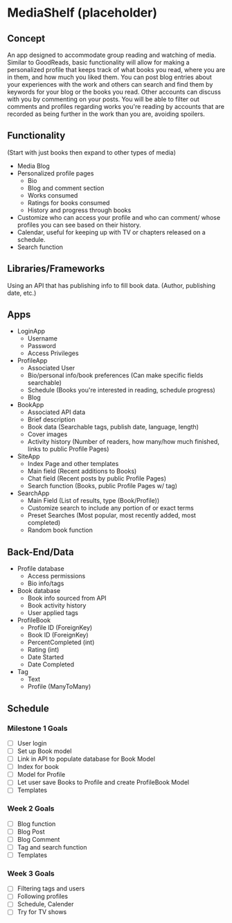 # MediaShelf (placeholder)

## Concept
An app designed to accommodate group reading and watching of media. Similar to GoodReads, basic functionality will allow for making a personalized profile that keeps track of what books you read, where you are in them, and how much you liked them. You can post blog entries about your experiences with the work and others can search and find them by keywords for your blog or the books you read. Other accounts can discuss with you by commenting on your posts. You will be able to filter out comments and profiles regarding works you're reading by accounts that are recorded as being further in the work than you are, avoiding spoilers.

## Functionality
(Start with just books then expand to other types of media)
* Media Blog
* Personalized profile pages
  - Bio
  - Blog and comment section
  - Works consumed
  - Ratings for books consumed
  - History and progress through books
* Customize who can access your profile and who can comment/ whose profiles you can see based on their history.
* Calendar, useful for keeping up with TV or chapters released on a schedule.
* Search function

## Libraries/Frameworks
Using an API that has publishing info to fill book data. (Author, publishing date, etc.)

## Apps
* LoginApp
  - Username
  - Password
  - Access Privileges
* ProfileApp
  - Associated User
  - Bio/personal info/book preferences (Can make specific fields searchable)
  - Schedule (Books you're interested in reading, schedule progress)
  - Blog
* BookApp
  - Associated API data
  - Brief description
  - Book data (Searchable tags, publish date, language, length)
  - Cover images
  - Activity history (Number of readers, how many/how much finished, links to public Profile Pages)
* SiteApp
  - Index Page and other templates
  - Main field (Recent additions to Books)
  - Chat field (Recent posts by public Profile Pages)
  - Search function (Books, public Profile Pages w/ tag)
* SearchApp
  - Main Field (List of results, type (Book/Profile))
  - Customize search to include any portion of or exact terms
  - Preset Searches (Most popular, most recently added, most completed)
  - Random book function

## Back-End/Data
* Profile database
  - Access permissions
  - Bio info/tags
* Book database
  - Book info sourced from API
  - Book activity history
  - User applied tags
* ProfileBook
  - Profile ID (ForeignKey)
  - Book ID (ForeignKey)
  - PercentCompleted (int)
  - Rating (int)
  - Date Started
  - Date Completed
* Tag
  - Text
  - Profile (ManyToMany)

## Schedule

### Milestone 1 Goals
  - [ ] User login
  - [ ] Set up Book model
  - [ ] Link in API to populate database for Book Model
  - [ ] Index for book
  - [ ] Model for Profile
  - [ ] Let user save Books to Profile and create ProfileBook Model
  - [ ] Templates
### Week 2 Goals
  - [ ] Blog function
  - [ ] Blog Post
  - [ ] Blog Comment
  - [ ] Tag and search function
  - [ ] Templates
### Week 3 Goals
  - [ ] Filtering tags and users
  - [ ] Following profiles
  - [ ] Schedule, Calender
  - [ ] Try for TV shows
